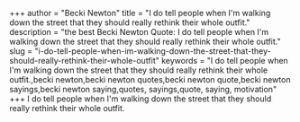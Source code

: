 +++
author = "Becki Newton"
title = "I do tell people when I'm walking down the street that they should really rethink their whole outfit."
description = "the best Becki Newton Quote: I do tell people when I'm walking down the street that they should really rethink their whole outfit."
slug = "i-do-tell-people-when-im-walking-down-the-street-that-they-should-really-rethink-their-whole-outfit"
keywords = "I do tell people when I'm walking down the street that they should really rethink their whole outfit.,becki newton,becki newton quotes,becki newton quote,becki newton sayings,becki newton saying,quotes, sayings,quote, saying, motivation"
+++
I do tell people when I'm walking down the street that they should really rethink their whole outfit.
